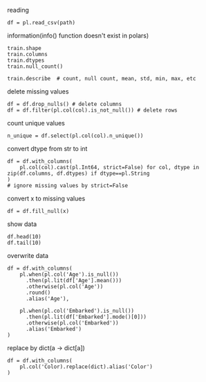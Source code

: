 reading
```
df = pl.read_csv(path)
```

information(info() function doesn't exist in polars)
```
train.shape
train.columns
train.dtypes
train.null_count()

train.describe  # count, null count, mean, std, min, max, etc
```

delete missing values
```
df = df.drop_nulls() # delete columns
df = df.filter(pl.col(col).is_not_null()) # delete rows
```

count unique values
```
n_unique = df.select(pl.col(col).n_unique())
```

convert dtype from str to int
```
df = df.with_columns(
    pl.col(col).cast(pl.Int64, strict=False) for col, dtype in zip(df.columns, df.dtypes) if dtype==pl.String
)
# ignore missing values by strict=False
```

convert x to missing values
```
df = df.fill_null(x)
```

show data
```
df.head(10)
df.tail(10)
```

overwrite data
```
df = df.with_columns(
    pl.when(pl.col('Age').is_null())
      .then(pl.lit(df['Age'].mean()))
      .otherwise(pl.col('Age'))
      .round()
      .alias('Age'),

    pl.when(pl.col('Embarked').is_null())
      .then(pl.lit(df['Embarked'].mode()[0]))
      .otherwise(pl.col('Embarked'))
      .alias('Embarked')
)
```

replace by dict(a -> dict[a])
```
df = df.with_columns(
    pl.col('Color).replace(dict).alias('Color')
)
```



















